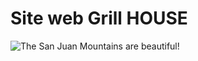# Site web Grill HOUSE

![The San Juan Mountains are beautiful!](/images/maquette-site.jpg "Screenshot du projet fil rouge \"Portfolio\"")